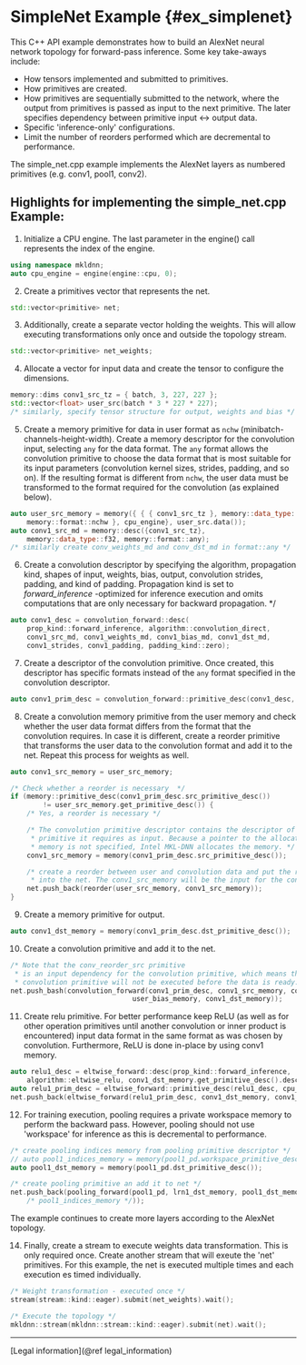 SimpleNet Example {#ex_simplenet}
================================

This C++ API example demonstrates how to build an AlexNet neural
network topology for forward-pass inference. Some key take-aways
include:

* How tensors implemented and submitted to primitives.
* How primitives are created.
* How primitives are sequentially submitted to the network, where the output from
  primitives is passed as input to the next primitive. The later specifies
  dependency between primitive input <-> output data.
* Specific 'inference-only' configurations.
* Limit the number of reorders performed which are decremental to performance.

The simple_net.cpp example implements the AlexNet layers
as numbered primitives (e.g. conv1, pool1, conv2).

## Highlights for implementing the simple_net.cpp Example:

1. Initialize a CPU engine. The last parameter in the engine() call represents the index of the
   engine.
~~~cpp
using namespace mkldnn;
auto cpu_engine = engine(engine::cpu, 0);
~~~

2. Create a primitives vector that represents the net.
~~~cpp
std::vector<primitive> net;
~~~

3. Additionally, create a separate vector holding the weights. This will allow
executing transformations only once and outside the topology stream.
~~~cpp
std::vector<primitive> net_weights;
~~~

4. Allocate a vector for input data and create the tensor to configure the dimensions.
~~~cpp
memory::dims conv1_src_tz = { batch, 3, 227, 227 };
std::vector<float> user_src(batch * 3 * 227 * 227);
/* similarly, specify tensor structure for output, weights and bias */
~~~

5. Create a memory primitive for data in user format as `nchw`
   (minibatch-channels-height-width). Create a memory descriptor
   for the convolution input, selecting `any` for the data format.
   The `any` format allows the convolution primitive to choose the data format
   that is most suitable for its input parameters (convolution kernel
   sizes, strides, padding, and so on). If the resulting format is different
   from `nchw`, the user data must be transformed to the format required for
   the convolution (as explained below).
~~~cpp
auto user_src_memory = memory({ { { conv1_src_tz }, memory::data_type::f32,
    memory::format::nchw }, cpu_engine}, user_src.data());
auto conv1_src_md = memory::desc({conv1_src_tz},
    memory::data_type::f32, memory::format::any);
/* similarly create conv_weights_md and conv_dst_md in format::any */
~~~

6. Create a convolution descriptor by specifying the algorithm, propagation
   kind, shapes of input, weights, bias, output, convolution strides,
   padding, and kind of padding. Propagation kind is set to *forward_inference*
   -optimized for inference execution and omits computations that are only necessary
   for backward propagation. */
~~~cpp
auto conv1_desc = convolution_forward::desc(
    prop_kind::forward_inference, algorithm::convolution_direct,
    conv1_src_md, conv1_weights_md, conv1_bias_md, conv1_dst_md,
    conv1_strides, conv1_padding, padding_kind::zero);
~~~

7. Create a descriptor of the convolution primitive. Once created, this
   descriptor has specific formats instead of the `any` format specified
   in the convolution descriptor.
~~~cpp
auto conv1_prim_desc = convolution_forward::primitive_desc(conv1_desc, cpu_engine);
~~~

8. Create a convolution memory primitive from the user memory and check whether the user
   data format differs from the format that the convolution requires. In
   case it is different, create a reorder primitive that transforms the user data
   to the convolution format and add it to the net. Repeat this process for weights as well.
~~~cpp
auto conv1_src_memory = user_src_memory;

/* Check whether a reorder is necessary  */
if (memory::primitive_desc(conv1_prim_desc.src_primitive_desc())
        != user_src_memory.get_primitive_desc()) {
    /* Yes, a reorder is necessary */

    /* The convolution primitive descriptor contains the descriptor of a memory
     * primitive it requires as input. Because a pointer to the allocated
     * memory is not specified, Intel MKL-DNN allocates the memory. */
    conv1_src_memory = memory(conv1_prim_desc.src_primitive_desc());

    /* create a reorder between user and convolution data and put the reorder
     * into the net. The conv1_src_memory will be the input for the convolution */
    net.push_back(reorder(user_src_memory, conv1_src_memory));
}
~~~

9. Create a memory primitive for output.
~~~cpp
auto conv1_dst_memory = memory(conv1_prim_desc.dst_primitive_desc());
~~~

10. Create a convolution primitive and add it to the net.
~~~cpp
/* Note that the conv_reorder_src primitive
 * is an input dependency for the convolution primitive, which means that the
 * convolution primitive will not be executed before the data is ready. */
net.push_bash(convolution_forward(conv1_prim_desc, conv1_src_memory, conv1_weights_memory,
                              user_bias_memory, conv1_dst_memory));
~~~

11. Create relu primitive. For better performance keep ReLU
   (as well as for other operation primitives until another convolution or
    inner product is encountered) input data format in the same format as was chosen by
   convolution. Furthermore, ReLU is done in-place by using conv1 memory.
~~~cpp
auto relu1_desc = eltwise_forward::desc(prop_kind::forward_inference,
    algorithm::eltwise_relu, conv1_dst_memory.get_primitive_desc().desc(), negative1_slope);
auto relu1_prim_desc = eltwise_forward::primitive_desc(relu1_desc, cpu_engine);
net.push_back(eltwise_forward(relu1_prim_desc, conv1_dst_memory, conv1_dst_memory));
~~~

12. For training execution, pooling requires a private workspace memory to perform
the backward pass. However, pooling should not use 'workspace' for inference
as this is decremental to performance.
~~~cpp
/* create pooling indices memory from pooling primitive descriptor */
// auto pool1_indices_memory = memory(pool1_pd.workspace_primitive_desc());
auto pool1_dst_memory = memory(pool1_pd.dst_primitive_desc());

/* create pooling primitive an add it to net */
net.push_back(pooling_forward(pool1_pd, lrn1_dst_memory, pool1_dst_memory
    /* pool1_indices_memory */));
~~~
  The example continues to create more layers according to
  the AlexNet topology.

14. Finally, create a stream to execute weights data transformation. This is only
required once. Create another stream that will exeute the 'net' primitives. For
this example, the net is executed multiple times and each execution es timed
individually.
~~~cpp
/* Weight transformation - executed once */
stream(stream::kind::eager).submit(net_weights).wait();

/* Execute the topology */
mkldnn::stream(mkldnn::stream::kind::eager).submit(net).wait();
~~~
---

[Legal information](@ref legal_information)
